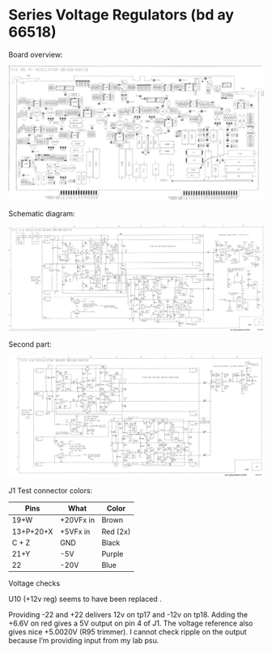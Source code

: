 # Series Voltage Regulators (bd ay 66518)

Board overview:

![](image-20220226-202123.png)

Schematic diagram:

![](RegulatorSchema1.png)

Second part:

![](RegulatorSchema2.png)

J1 Test connector colors:

| **Pins** | **What** | **Color** |
| --- | --- | --- |
| 19+W | +20VFx in | Brown |
| 13+P+20+X | +5VFx in | Red (2x) |
| C + Z | GND | Black |
| 21+Y | \-5V | Purple |
| 22  | \-20V | Blue |

Voltage checks

U10 (+12v reg) seems to have been replaced .

Providing -22 and +22 delivers 12v on tp17 and -12v on tp18. Adding the +6.6V on red gives a 5V output on pin 4 of J1. The voltage reference also gives nice +5.0020V (R95 trimmer). I cannot check ripple on the output because I’m providing input from my lab psu.

